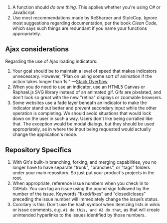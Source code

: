 1. A function should *do one thing.* This applies whether you're using C# or JavaScript.
3. Use most recommendations made by ReSharper and StyleCop. Ignore most suggestions regarding documentation, per the book _Clean Code_, which says such things are redundant if you name your functions appropriately.

## Ajax considerations
Regarding the use of Ajax loading indicators:
  1. Your goal should be to maintain a level of speed that makes indicators unnecessary. However, "Plan on using some sort of animation if the action takes longer than 1s." —[Stack Overflow](http://stackoverflow.com/a/536318/16454)
  2. When you do need to use an indicator, use an HTML5 Canvas or Raphael.js SVG library instead of an animated gif. Gifs are pixelated, and don't look so great with the new "retina" displays or zoomable browsers.
  2. Some websites use a fade layer beneath an indicator to make the indicator  stand out better and prevent secondary input while the other operation is completing. We should avoid situations that would lock down on the user in such a way. Users don't like being corralled like that. The exception would be modal dialogs, but they should be used appropriately, as in where the input being requested would actually change the application's mode.

## Repository Specifics
1. With Git's built-in branching, forking, and merging capabilities, you no longer have to have separate "trunk", "branches", or "tags" folders under your main repository. So just put your product's projects in the root.
2. When appropriate, reference issue numbers when you check in to GitHub. You can tag an issue using the pound sign followed by the number of the issue. Keywords “fixed/fixes” and “closed/closes” preceding the issue number will immediately change the issue’s status.
3. Corollary is this: Don't use the hash symbol when itemizing lists in wikis or issue comments, e.g. `#1 do this, and #2 do that`, as that will create unintended hyperlinks to the issues identified by those numbers.